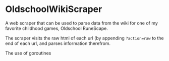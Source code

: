 # OldschoolWikiScraper

A web scraper that can be used to parse data from the wiki for one of my favorite childhood games, Oldschool RuneScape.

The scraper visits the raw html of each url (by appending ```?action=raw``` to the end of each url, and parses information therefrom.

The use of goroutines 
